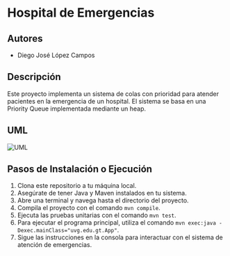 # Hospital de Emergencias

## Autores
- Diego José López Campos

## Descripción
Este proyecto implementa un sistema de colas con prioridad para atender pacientes en la emergencia de un hospital. El sistema se basa en una Priority Queue implementada mediante un heap.

## UML
![UML]([//www.plantuml.com/plantuml/png/pLLDZn914BtpAofxwiqAYNgRRCWQPQEUKDIByL3C5D19JrUdkmV5ZV_T6QQQaOP5FPZ8PU2zLwy-kgQv2n5zR6epAWs602-SWuSHj9ynB4gqbZo4_Ydet6lsEkxkiOpiTx3gdndxnaPg6RgTOwcf_J459z-2I9VCXj12oRRIKRFTupTGexOA_JeKi8XUs_NdBzTGm9Pr9Gh3MCsJcrffGtECcoH_CcGgBjIJUJesPl3yEuSV8vdUMznYqhzhgA7R6T2tIBOAy99hXnwNfWMdKndopMc8kXPcJV5U-n1LbsSceAUQjtG4OLMfBPg6MgZ3PQx2wZ2hNTofKoRexxsHjb6WigMzEkqhjPnMGoODbkkbfsCij7PSup7ezXrMcAQT35NlC1oTH0_08J91QJpbVfxqWHKN1x_ZTYBt8Lr74ZtqbE_nG_BrX97weuWxHuUyS6aNEjysCVaEpdMNrk3_E-nFr0taDQ7xNTbZqROGL1XHZ0U3mowtiMIZqllynsKOMfqdl5vlpZEEVCa68trqoX2kH2AD_Ej1IGrDsBpYh_OzSrIUEMP5_F6fNbZKxZ8UZwTmzNIoloSEUmNTSA-Wa6KDW_BPHCOFBcatZscVJs21HljpPFvs5D24WJwzjN91UZ5oVDYDn6IP7hMN2dDzxZe81_0NJSUtgyoX_yUv8rirjVa9](https://cdn-0.plantuml.com/plantuml/png/pLLDZn914BtpAofxwiqAYNgRRCWQPQEUKDIByL3C5D19JrUdkmV5ZV_T6QQQaOP5FPZ8PU2zLwy-kgQv2n5zR6epAWs602-SWuSHj9ynB4gqbZo4_Ydet6lsEkxkiOpiTx3gdndxnaPg6RgTOwcf_J459z-2I9VCXj12oRRIKRFTupTGexOA_JeKi8XUs_NdBzTGm9Pr9Gh3MCsJcrffGtECcoH_CcGgBjIJUJesPl3yEuSV8vdUMznYqhzhgA7R6T2tIBOAy99hXnwNfWMdKndopMc8kXPcJV5U-n1LbsSceAUQjtG4OLMfBPg6MgZ3PQx2wZ2hNTofKoRexxsHjb6WigMzEkqhjPnMGoODbkkbfsCij7PSup7ezXrMcAQT35NlC1oTH0_08J91QJpbVfxqWHKN1x_ZTYBt8Lr74ZtqbE_nG_BrX97weuWxHuUyS6aNEjysCVaEpdMNrk3_E-nFr0taDQ7xNTbZqROGL1XHZ0U3mowtiMIZqllynsKOMfqdl5vlpZEEVCa68trqoX2kH2AD_Ej1IGrDsBpYh_OzSrIUEMP5_F6fNbZKxZ8UZwTmzNIoloSEUmNTSA-Wa6KDW_BPHCOFBcatZscVJs21HljpPFvs5D24WJwzjN91UZ5oVDYDn6IP7hMN2dDzxZe81_0NJSUtgyoX_yUv8rirjVa9))

## Pasos de Instalación o Ejecución
1. Clona este repositorio a tu máquina local.
2. Asegúrate de tener Java y Maven instalados en tu sistema.
3. Abre una terminal y navega hasta el directorio del proyecto.
4. Compila el proyecto con el comando `mvn compile`.
5. Ejecuta las pruebas unitarias con el comando `mvn test`.
6. Para ejecutar el programa principal, utiliza el comando `mvn exec:java -Dexec.mainClass="uvg.edu.gt.App"`.
7. Sigue las instrucciones en la consola para interactuar con el sistema de atención de emergencias.

